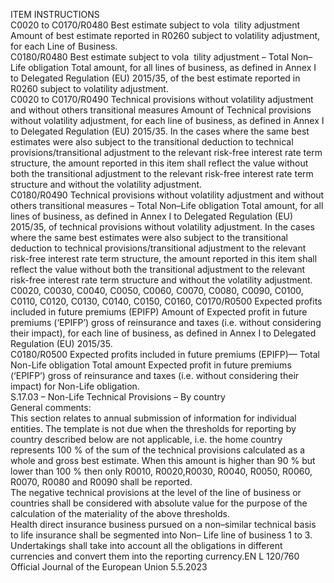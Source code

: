  
ITEM  INSTRUCTIONS  
C0020 to 
C0170/R0480  Best estimate subject to vola ­
tility adjustment  Amount of best estimate reported in R0260 subject to volatility adjustment, for 
each Line of Business.  
C0180/R0480  Best estimate subject to vola ­
tility adjustment – Total Non– 
Life obligation  Total amount, for all lines of business, as defined in Annex I to Delegated 
Regulation (EU) 2015/35, of the best estimate reported in R0260 subject to 
volatility adjustment.  
C0020 to 
C0170/R0490  Technical provisions without 
volatility adjustment and 
without others transitional 
measures  Amount of Technical provisions without volatility adjustment, for each line of 
business, as defined in Annex I to Delegated Regulation (EU) 2015/35. 
In the cases where the same best estimates were also subject to the transitional 
deduction to technical provisions/transitional adjustment to the relevant risk-free 
interest rate term structure, the amount reported in this item shall reflect the value 
without both the transitional adjustment to the relevant risk-free interest rate term 
structure and without the volatility adjustment.  
C0180/R0490  Technical provisions without 
volatility adjustment and 
without others transitional 
measures – Total Non–Life 
obligation  Total amount, for all lines of business, as defined in Annex I to Delegated 
Regulation (EU) 2015/35, of technical provisions without volatility adjustment. 
In the cases where the same best estimates were also subject to the transitional 
deduction to technical provisions/transitional adjustment to the relevant risk-free 
interest rate term structure, the amount reported in this item shall reflect the value 
without both the transitional adjustment to the relevant risk-free interest rate term 
structure and without the volatility adjustment.  
C0020, C0030, 
C0040, C0050, 
C0060, C0070, 
C0080, C0090, 
C0100, C0110, 
C0120, C0130, 
C0140, C0150, 
C0160, 
C0170/R0500  Expected profits included in 
future premiums (EPIFP)  Amount of Expected profit in future premiums (‘EPIFP’) gross of reinsurance and 
taxes (i.e. without considering their impact), for each line of business, as defined in 
Annex I to Delegated Regulation (EU) 2015/35.  
C0180/R0500  Expected profits included in 
future premiums (EPIFP)— 
Total Non-Life obligation  Total amount Expected profit in future premiums (‘EPIFP’) gross of reinsurance 
and taxes (i.e. without considering their impact) for Non-Life obligation.  
S.17.03 – Non-Life Technical Provisions – By country  
General comments:  
This section relates to annual submission of information for individual entities. The template is not due when the 
thresholds for reporting by country described below are not applicable, i.e. the home country represents 100 % of the 
sum of the technical provisions calculated as a whole and gross best estimate. When this amount is higher than 90 % 
but lower than 100 % then only R0010, R0020,R0030, R0040, R0050, R0060, R0070, R0080 and R0090 shall be 
reported.  
The negative technical provisions at the level of the line of business or countries shall be considered with absolute value 
for the purpose of the calculation of the materiality of the above thresholds.  
Health direct insurance business pursued on a non–similar technical basis to life insurance shall be segmented into Non– 
Life line of business 1 to 3.  
Undertakings shall take into account all the obligations in different currencies and convert them into the reporting 
currency.EN  L 120/760 Official Journal of the European Union 5.5.2023